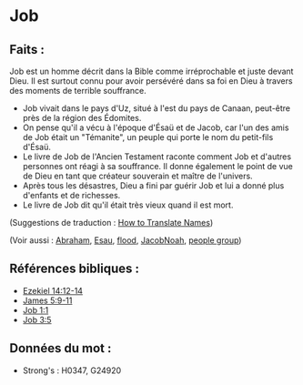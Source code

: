 # Job

## Faits :

Job est un homme décrit dans la Bible comme irréprochable et juste devant Dieu. Il est surtout connu pour avoir persévéré dans sa foi en Dieu à travers des moments de terrible souffrance.

* Job vivait dans le pays d'Uz, situé à l'est du pays de Canaan, peut-être près de la région des Édomites.
* On pense qu'il a vécu à l'époque d'Ésaü et de Jacob, car l'un des amis de Job était un "Témanite", un peuple qui porte le nom du petit-fils d'Ésaü.
* Le livre de Job de l'Ancien Testament raconte comment Job et d'autres personnes ont réagi à sa souffrance. Il donne également le point de vue de Dieu en tant que créateur souverain et maître de l'univers.
* Après tous les désastres, Dieu a fini par guérir Job et lui a donné plus d'enfants et de richesses.
* Le livre de Job dit qu'il était très vieux quand il est mort.

(Suggestions de traduction : [How to Translate Names](rc://en/ta/man/translate/translate-names))

(Voir aussi : [Abraham](../names/abraham.md), [Esau](../names/esau.md), [flood](../other/flood.md), [Jacob](../names/jacob.md)[Noah](../names/noah.md), [people group](../other/peoplegroup.md))

## Références bibliques :

* [Ezekiel 14:12-14](rc://en/tn/help/ezk/14/12)
* [James 5:9-11](rc://en/tn/help/jas/05/09)
* [Job 1:1](rc://en/tn/help/job/01/01)
* [Job 3:5](rc://en/tn/help/job/03/05)

## Données du mot :

* Strong's : H0347, G24920
